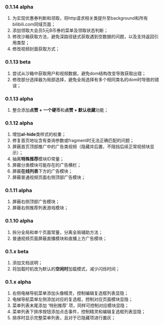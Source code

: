 ### 0.1.14 alpha
1. 为实现优惠券判断和领取，将http请求相关类提升至background和所有bilibili.com同域页面；
2. 添加领取大会员5元B币券的菜单及领取状态判断；
3. 修改沙箱获取方法，避免深路径链式获取遇到空数据的问题，以及支持返回引用类型；
4. 修改视频封面获取方式；

### 0.1.13 beta
1. 尝试从沙箱中获取用户和视频数据，避免dom结构改变导致获取出错；
2. 修改部分选择器为局部选择，避免全局选择有多个相同类名的dom时导致的错误；

### 0.1.13 alpha
1. 整合添加**点赞 + 一个硬币**和**点赞 + 默认收藏**功能；

### 0.1.12 alpha
1. 增加**al-hide**类样式的权重；
2. 修复首页地址含有查询参数或fragment时无法正确匹配的问题；
3. 屏蔽首页顶部推广中的广告类视频（隐藏并后置，不阻挡后续正常视频块显示）；
4. 抽离**特殊推荐**模块ID常量；
5. 屏蔽分类模块可能存在的广告横栏；
6. 屏蔽**在线列表**下方的广告模块；
7. 屏蔽普通视频页面右侧顶部广告模块；

### 0.1.11 alpha
1. 屏蔽右侧顶部广告模块；
2. 屏蔽右侧推荐列表游戏模块；

### 0.1.10 alpha
1. 拆分全局和单个页面常量，分离全局辅助方法；
2. 普通视频页面屏蔽直播模块和直播上方广告模块；

### 0.1.x beta

1. 添加文档说明；
2. 将加载时机改为默认的**空闲时**加载模式，减少闪烁时间；

### 0.1.x alpha

1. 右侧电梯导航菜单添加头像精灵，控制编辑复选框列表显隐；
2. 电梯导航菜单左侧添加对应的复选框，控制对应页面模块显隐；
3. 菜单列表末尾添加 ‘特别推荐’ 项，同样可控制对应模块显隐；
4. 菜单列表下排序按钮添加点击事件，控制精灵和编辑复选框列表显隐；
5. 排序时显示完整菜单列表，且对于已隐藏项进行置灰；
